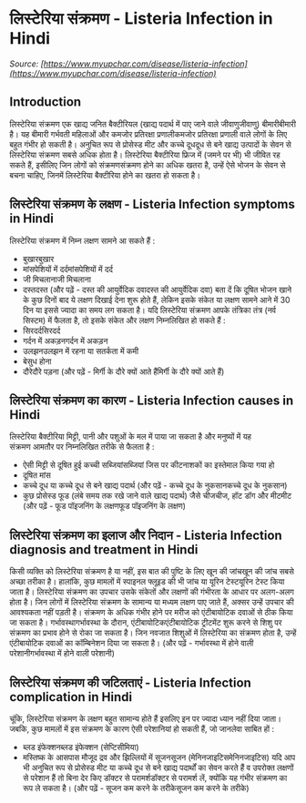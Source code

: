 # लिस्टेरिया संक्रमण - Listeria Infection in Hindi
_Source: [https://www.myupchar.com/disease/listeria-infection](https://www.myupchar.com/disease/listeria-infection)_

## Introduction
लिस्टेरिया संक्रमण एक खाद्य जनित बैक्टीरियल (खाद्य पदार्थ में पाए जाने वाले जीवाणुजीवाणु) बीमारीबीमारी है। यह बीमारी गर्भवती महिलाओं और कमजोर प्रतिरक्षा प्रणालीकमजोर प्रतिरक्षा प्रणाली वाले लोगों के लिए बहुत गंभीर हो सकती है। अनुचित रूप से प्रोसेस्ड मीट और कच्चे दूधदूध से बने खाद्य उत्पादों के सेवन से लिस्टेरिया संक्रमण सबसे अधिक होता है।
लिस्टेरिया बैक्टीरिया फ्रिज में (जमने पर भी) भी जीवित रह सकते हैं, इसीलिए जिन लोगों को संक्रमणसंक्रमण होने का अधिक खतरा है, उन्हें ऐसे भोजन के सेवन से बचना चाहिए, जिनमें लिस्टेरिया बैक्टीरिया होने का खतरा हो सकता है।

## लिस्टेरिया संक्रमण के लक्षण - Listeria Infection symptoms in Hindi
लिस्टेरिया संक्रमण में निम्न लक्षण सामने आ सकते हैं :
- बुखारबुखार
- मांसपेशियों में दर्दमांसपेशियों में दर्द
- जी मिचलानाजी मिचलाना
- दस्तदस्त (और पढ़ें - दस्त की आयुर्वेदिक दवादस्त की आयुर्वेदिक दवा)
बता दें कि दूषित भोजन खाने के कुछ दिनों बाद ये लक्षण दिखाई देना शुरू होते हैं, लेकिन इसके संकेत या लक्षण सामने आने में 30 दिन या इससे ज्यादा का समय लग सकता है।
यदि लिस्टेरिया संक्रमण आपके तंत्रिका तंत्र (नर्व सिस्टम) में फैलता है, तो इसके संकेत और लक्षण निम्नलिखित हो सकते हैं :
- सिरदर्दसिरदर्द
- गर्दन में अकड़नगर्दन में अकड़न
- उलझनउलझन में रहना या सतर्कता में कमी
- बेसुध होना
- दौरेदौरे पड़ना
(और पढ़ें - मिर्गी के दौरे क्यों आते हैंमिर्गी के दौरे क्यों आते हैं)

## लिस्टेरिया संक्रमण का कारण - Listeria Infection causes in Hindi
लिस्टेरिया बैक्टीरिया मिट्टी, पानी और पशुओं के मल में पाया जा सकता है और मनुष्यों में यह संक्रमण आमतौर पर निम्नलिखित तरीके से फैलता है :
- ऐसी मिट्टी से दूषित हुई कच्ची सब्जियांसब्जियां जिस पर कीटनाशकों का इस्तेमाल किया गया हो
- दूषित मांस
- कच्चे दूध या कच्चे दूध से बने खाद्य पदार्थ (और पढ़ें - कच्चे दूध के नुकसानकच्चे दूध के नुकसान)
- कुछ प्रोसेस्ड फूड (लंबे समय तक रखे जाने वाले खाद्य पदार्थ) जैसे चीजचीज, हॉट डॉग और मीटमीट
(और पढ़ें - फूड पॉइजनिंग के लक्षणफूड पॉइजनिंग के लक्षण)

## लिस्टेरिया संक्रमण का इलाज और निदान - Listeria Infection diagnosis and treatment in Hindi
किसी व्यक्ति को लिस्टेरिया संक्रमण है या नहीं, इस बात की पुष्टि के लिए खून की जांचखून की जांच सबसे अच्छा तरीका है। हालांकि, कुछ मामलों में स्पाइनल फ्लूइड की भी जांच या यूरिन टेस्टयूरिन टेस्ट किया जाता है।
लिस्टेरिया संक्रमण का उपचार उसके संकेतों और लक्षणों की गंभीरता के आधार पर अलग-अलग होता है। जिन लोगों में लिस्टेरिया संक्रमण के सामान्य या मध्यम लक्षण पाए जाते हैं, अक्सर उन्हें उपचार की आवश्यकता नहीं पड़ती है। संक्रमण के अधिक गंभीर होने पर मरीज को एंटीबायोटिक दवाओं से ठीक किया जा सकता है।
गर्भावस्थागर्भावस्था के दौरान, एंटीबायोटिकएंटीबायोटिक ट्रीटमेंट शुरू करने से शिशु पर संक्रमण का प्रभाव होने से रोका जा सकता है। जिन नवजात शिशुओं में लिस्टेरिया का संक्रमण होता है, उन्हें एंटीबायोटिक दवाओं का कॉम्बिनेशन दिया जा सकता है। (और पढ़ें - गर्भावस्था में होने वाली परेशानीगर्भावस्था में होने वाली परेशानी)

## लिस्टेरिया संक्रमण की जटिलताएं - Listeria Infection complication in Hindi
चूंकि, लिस्टेरिया संक्रमण के लक्षण बहुत सामान्य होते हैं इसलिए इन पर ज्यादा ध्यान नहीं दिया जाता। जबकि, कुछ मामलों में इस संक्रमण के कारण ऐसी परेशानियां हो सकती हैं, जो जानलेवा साबित हों :
- ब्लड इंफेक्शनब्लड इंफेक्शन (सेप्टिसीमिया)
- मस्तिष्क के आसपास मौजूद द्रव और झिल्लियों में सूजनसूजन (मेनिनजाइटिसमेनिनजाइटिस)
यदि आप भी अनुचित रूप से प्रोसेस्ड मीट या कच्चे दूध से बने खाद्य पदार्थों का सेवन करते हैं व उपरोक्त लक्षणों से परेशान हैं तो बिना देर किए डॉक्टर से परामर्शडॉक्टर से परामर्श लें, क्योंकि यह गंभीर संक्रमण का रूप ले सकता है।
(और पढ़ें - सूजन कम करने के तरीकेसूजन कम करने के तरीके)

